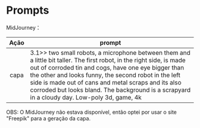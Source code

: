 
# Prompts


MidJourney：

|   Ação   | prompt                                                                                                                                                                                                                                                                         |
| :------: | ------------------------------------------------------------------------------------------------------------------------------------------------------------------------------------------------------------------------------------------------------------------------------ |
| capa | 3.1>> two small robots, a microphone between them and a little bit taller. The first robot, in the right side, is made out of corroded tin and cogs, have one eye bigger than the other and looks funny, the second robot in the left side is made out of cans and metal scraps and its also corroded but looks bland. The background is a scrapyard in a cloudy day. Low-poly 3d, game, 4k|
OBS: O MidJourney não estava disponível, então optei por usar o site "Freepik" para a geração da capa.